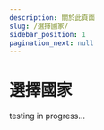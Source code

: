 ```yaml
---
description: 關於此頁面
slug: /選擇國家/
sidebar_position: 1
pagination_next: null
---
```


# 選擇國家

testing in progress...